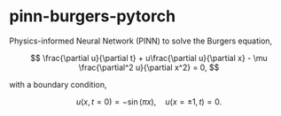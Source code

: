 # pinn-burgers-pytorch
Physics-informed Neural Network (PINN) to solve the Burgers equation,


$$
\frac{\partial u}{\partial t} + u\frac{\partial u}{\partial x} - \mu \frac{\partial^2 u}{\partial x^2} = 0,
$$

with a boundary condition,


$$
u(x, t=0) = -\sin(\pi x), \quad u(x=\pm1, t) = 0.
$$
